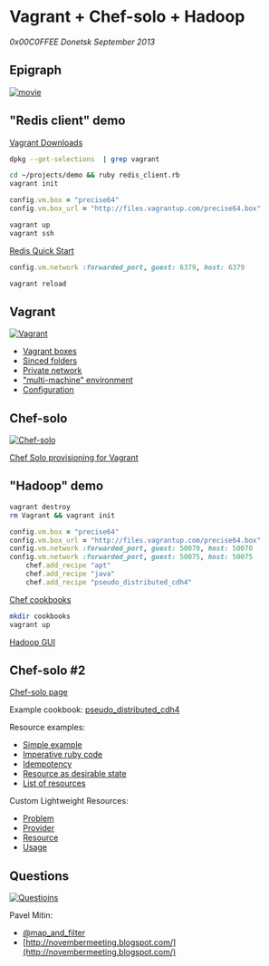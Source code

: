 Vagrant + Chef-solo + Hadoop
============================

*0x00C0FFEE Donetsk September 2013*

Epigraph
--------

[![movie](http://proc.com.ua/uploads/posts/2011-01/thumbs/1295298889_shof-2.jpg)](http://proc.com.ua/films/69687-shofyor-ponevole-1958-dvdrip.html)


"Redis client" demo
-------------------

[Vagrant Downloads](http://downloads.vagrantup.com)

```bash
dpkg --get-selections  | grep vagrant
```

```bash
cd ~/projects/demo && ruby redis_client.rb
vagrant init
```

```ruby
config.vm.box = "precise64"
config.vm.box_url = "http://files.vagrantup.com/precise64.box"
```

```bash
vagrant up
vagrant ssh
```

[Redis Quick Start](http://redis.io/topics/quickstart)

```ruby
config.vm.network :forwarded_port, guest: 6379, host: 6379
```

```bash
vagrant reload
```

Vagrant
-------

[![Vagrant](http://www.hashicorp.com/images/blog/a-new-look-for-vagrant/logo_wide-cab47086.png)](http://www.hashicorp.com/blog/a-new-look-for-vagrant.html )


* [Vagrant boxes](http://www.vagrantbox.es/)
* [Sinced folders](http://docs.vagrantup.com/v2/synced-folders/)
* [Private network](http://docs.vagrantup.com/v2/networking/private_network.html)
* ["multi-machine" environment](http://docs.vagrantup.com/v2/multi-machine/index.html)
* [Configuration](http://docs.vagrantup.com/v2/providers/configuration.html)

Chef-solo
---------

[![Chef-solo](http://docs.opscode.com/_static/opscode_chef_html_logo.png)](http://www.hashicorp.com/blog/a-new-look-for-vagrant.html )

[Chef Solo provisioning for Vagrant](http://docs.vagrantup.com/v2/provisioning/chef_solo.html)

"Hadoop" demo
-------------

```bash
vagrant destroy
rm Vagrant && vagrant init
```

```ruby
config.vm.box = "precise64"
config.vm.box_url = "http://files.vagrantup.com/precise64.box"
config.vm.network :forwarded_port, guest: 50070, host: 50070
config.vm.network :forwarded_port, guest: 50075, host: 50075
    chef.add_recipe "apt"
    chef.add_recipe "java"
    chef.add_recipe "pseudo_distributed_cdh4"
```

[Chef cookbooks](http://community.opscode.com/)

```bash
mkdir cookbooks
vagrant up
```

[Hadoop GUI](http://localhost:50075)

Chef-solo #2
------------

[Chef-solo page]([http://docs.opscode.com/chef_solo.html)

Example cookbook: [pseudo_distributed_cdh4](https://github.com/MitinPavel/pseudo_distributed_cdh4) 

Resource examples:

* [Simple example](https://github.com/MitinPavel/pseudo_distributed_cdh4/blob/09067fdd0dd3aca43ca038620771d1f81b16be88/recipes/default.rb#L6-9)
* [Imperative ruby code](https://github.com/MitinPavel/pseudo_distributed_cdh4/blob/09067fdd0dd3aca43ca038620771d1f81b16be88/recipes/default.rb#L32-43)
* [Idempotency](https://github.com/MitinPavel/pseudo_distributed_cdh4/blob/09067fdd0dd3aca43ca038620771d1f81b16be88/recipes/default.rb#L45-50)
* [Resource as desirable state](https://github.com/MitinPavel/pseudo_distributed_cdh4/blob/09067fdd0dd3aca43ca038620771d1f81b16be88/recipes/default.rb#L81-85)
* [List of resources](http://docs.opscode.com/resource.html#resources)

Custom Lightweight Resources:

* [Problem](https://github.com/MitinPavel/pseudo_distributed_cdh4/blob/c1325a31db625c80fd5850c505ab6d4fb591dd11/recipes/default.rb#L61-116)
* [Provider](https://github.com/MitinPavel/pseudo_distributed_cdh4/blob/master/providers/hdfs_dir.rb)
* [Resource](https://github.com/MitinPavel/pseudo_distributed_cdh4/blob/master/resources/hdfs_dir.rb) 
* [Usage](https://github.com/MitinPavel/pseudo_distributed_cdh4/blob/master/recipes/default.rb#L58-67)

Questions
---------

[![Questioins](http://pics.livejournal.com/sovietdetstvo/pic/000qfxwz)](http://sovietdetstvo.livejournal.com/132921.html)

Pavel Mitin:

* [@map_and_filter](https://twitter.com/map_and_filter)
* [http://novembermeeting.blogspot.com/](http://novembermeeting.blogspot.com/)
